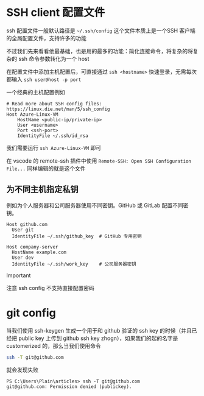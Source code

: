 # SSH client 配置文件

ssh 配置文件一般默认路径是 `~/.ssh/config` 这个文件本质上是一个SSH 客户端的全局配置文件，支持许多的功能

不过我们先来看看他最基础，也是用的最多的功能：简化连接命令，将复杂的将复杂的 ssh 命令参数转化为一个 host



在配置文件中添加主机配置后，可直接通过 `ssh <hostname>` 快速登录，无需每次都输入 `ssh user@host -p port`

一个经典的主机配置例如

```
# Read more about SSH config files: https://linux.die.net/man/5/ssh_config
Host Azure-Linux-VM
    HostName <public-ip/private-ip>
    User <username>
    Port <ssh-port>
    IdentityFile ~/.ssh/id_rsa
```

我们需要运行 `ssh Azure-Linux-VM` 即可

在 vscode 的 remote-ssh 插件中使用 `Remote-SSH: Open SSH Configuration File...` 同样编辑的就是这个文件



## 为不同主机指定私钥

例如为个人服务器和公司服务器使用不同密钥。GitHub 或 GitLab 配置不同密钥。

```
Host github.com
  User git
  IdentityFile ~/.ssh/github_key  # GitHub 专用密钥

Host company-server
  HostName example.com
  User dev
  IdentityFile ~/.ssh/work_key    # 公司服务器密钥
```



> [!important]
>
> 注意 ssh config 不支持直接配置密码

# git config

当我们使用 ssh-keygen 生成一个用于和  github 验证的 ssh key 的时候（并且已经把 public key 上传到 github ssh key zhogn），如果我们的起的名字是 customerized 的，那么当我们使用命令 

```bash
ssh -T git@github.com
```

就会发现失败

```
PS C:\Users\Plain\articles> ssh -T git@github.com
git@github.com: Permission denied (publickey).
```

